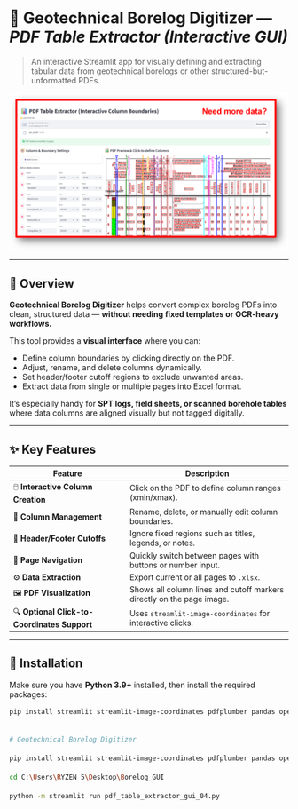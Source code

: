 # 🧱 Geotechnical Borelog Digitizer — *PDF Table Extractor (Interactive GUI)*

> An interactive Streamlit app for visually defining and extracting tabular data from geotechnical borelogs or other structured-but-unformatted PDFs.

![Demo Screenshot](assets/demo_preview.png) <!-- optional if you add a screenshot -->

---

## 📘 Overview

**Geotechnical Borelog Digitizer** helps convert complex borelog PDFs into clean, structured data — **without needing fixed templates or OCR-heavy workflows.**

This tool provides a **visual interface** where you can:
- Define column boundaries by clicking directly on the PDF.
- Adjust, rename, and delete columns dynamically.
- Set header/footer cutoff regions to exclude unwanted areas.
- Extract data from single or multiple pages into Excel format.

It’s especially handy for **SPT logs, field sheets, or scanned borehole tables** where data columns are aligned visually but not tagged digitally.

---

## ✨ Key Features

| Feature | Description |
|----------|--------------|
| 🖱️ **Interactive Column Creation** | Click on the PDF to define column ranges (xmin/xmax). |
| 🧭 **Column Management** | Rename, delete, or manually edit column boundaries. |
| 📏 **Header/Footer Cutoffs** | Ignore fixed regions such as titles, legends, or notes. |
| 📄 **Page Navigation** | Quickly switch between pages with buttons or number input. |
| ⚙️ **Data Extraction** | Export current or all pages to `.xlsx`. |
| 🖼️ **PDF Visualization** | Shows all column lines and cutoff markers directly on the page image. |
| 🔍 **Optional Click-to-Coordinates Support** | Uses `streamlit-image-coordinates` for interactive clicks. |

---

## 🧰 Installation

Make sure you have **Python 3.9+** installed, then install the required packages:

```bash
pip install streamlit streamlit-image-coordinates pdfplumber pandas openpyxl pillow


# Geotechnical Borelog Digitizer

pip install streamlit streamlit-image-coordinates pdfplumber pandas openpyxl

cd C:\Users\RYZEN 5\Desktop\Borelog_GUI

python -m streamlit run pdf_table_extractor_gui_04.py
